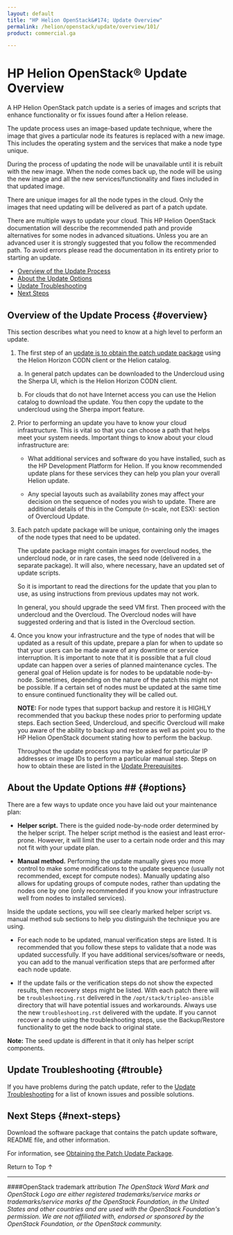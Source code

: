 ```yaml
---
layout: default
title: "HP Helion OpenStack&#174; Update Overview"
permalink: /helion/openstack/update/overview/101/
product: commercial.ga

---
```

<!--UNDER REVISION-->


<script>

function PageRefresh {
onLoad="window.refresh"
}

PageRefresh();

</script>
<!--
<p style="font-size: small;"> <a href="/helion/openstack/">&#9664; PREV | <a href="/helion/openstack/">&#9650; UP</a> | <a href="/helion/openstack/faq/">NEXT &#9654; </a></p>
-->
# HP Helion OpenStack&reg; Update Overview

A HP Helion OpenStack patch update is a series of images and scripts that enhance functionality or fix issues found after a Helion release.  

The update process uses an image-based update technique, where the image that gives a particular node its features is replaced with a new image. This includes the operating system and the services that make a node type unique.  

During the process of updating the node will be unavailable until it is rebuilt with the new image.  When the node comes back up, the node will be using the new image and all the new services/functionality and fixes included in that updated image.  

There are unique images for all the node types in the cloud.  Only the images that need updating will be delivered as part of a patch update.  

There are multiple ways to update your cloud. This HP Helion OpenStack documentation will describe the recommended path and provide alternatives for some nodes in advanced situations.  Unless you are an advanced user it is strongly suggested that you follow the recommended path.  To avoid errors please read the documentation in its entirety prior to starting an update.  

* [Overview of the Update Process](#overview)
* [About the Update Options](#options)
* [Update Troubleshooting](#trouble)
* [Next Steps](#next-steps)

## Overview of the Update Process {#overview}

This section describes what you need to know at a high level to perform an update. 
 
1.	The first step of an [update is to obtain the patch update package](/helion/openstack/update/download/101/) using the Helion Horizon CODN client or the Helion catalog.

	a. In general patch updates can be downloaded to the Undercloud using the Sherpa UI, which is the Helion Horizon CODN client. 

	b. For clouds that do not have Internet access you can use the Helion catalog to download the update. You then copy the update to the undercloud using the Sherpa import feature.  

2.	Prior to performing an update you have to know your cloud infrastructure.  This is vital so that you can choose a path that helps meet your system needs.  Important things to know about your cloud infrastructure are:
	
	* What additional services and software do you have installed, such as the HP Development Platform for Helion.  If you know recommended update plans for these services they can help you plan your overall Helion update.

	* Any special layouts such as availability zones may affect your decision on the sequence of nodes you wish to update.  There are additional details of this in the Compute (n-scale, not ESX):  section of Overcloud Update. 

3.	Each patch update package will be unique, containing only the images of the node types that need to be updated.  

	The update package might contain images for overcloud nodes, the undercloud node, or in rare cases, the seed node (delivered in a separate package). It will also, where necessary, have an updated set of update scripts.  

	So it is important to read the directions for the update that you plan to use, as using instructions from previous updates may not work.  
 
	In general, you should upgrade the seed VM first. Then proceed with the undercloud and the Overcloud. The Overcloud nodes will have suggested ordering and that is listed in the Overcloud section.  

4.	Once you know your infrastructure and the type of nodes that will be updated as a result of this update, prepare a plan for when to update so that your users can be made aware of any downtime or service interruption. 
	It is important to note that it is possible that a full cloud update can happen over a series of planned maintenance cycles. The general goal of Helion update is for nodes to be updatable node-by-node. Sometimes, depending on the nature of the patch this might not be possible. If a certain set of nodes must be updated at the same time to ensure continued functionality they will be called out.  

	**NOTE:** For node types that support backup and restore it is HIGHLY recommended that you backup these nodes prior to performing update steps.  Each section Seed, Undercloud, and specific Overcloud will make you aware of the ability to backup and restore as well as point you to the HP Helion OpenStack document stating how to perform the backup.  

	Throughout the update process you may be asked for particular IP addresses or image IDs to perform a particular manual step.  Steps on how to obtain these are listed in the [Update Prerequisites](/helion/openstack/update/prereqs/101/).

## About the Update Options ## {#options}

There are a few ways to update once you have laid out your maintenance plan: 

* **Helper script.** There is the guided node-by-node order determined by the helper script. The helper script method is the easiest and least error-prone. However, it will limit the user to a certain node order and this may not fit with your update plan.  

* **Manual method.** Performing the update manually gives you more control to make some modifications to the update sequence (usually not recommended, except for compute nodes). Manually updating also allows for updating groups of compute nodes, rather than updating the nodes one by one (only recommended if you know your infrastructure well from nodes to installed services).  

Inside the update sections, you will see clearly marked helper script vs. manual method sub sections to help you distinguish the technique you are using.

* For each node to be updated, manual verification steps are listed.  It is recommended that you follow these steps to validate that a node was updated successfully. If you have additional services/software or needs, you can add to the manual verification steps that are performed after each node update. 

* If the update fails or the verification steps do not show the expected results, then recovery steps might be listed.  With each patch there will be `troubleshooting.rst` delivered in the `/opt/stack/tripleo-ansible` directory that will have potential issues and workarounds.  Always use the new `troubleshooting.rst` delivered with the update. If you cannot recover a node using the troubleshooting steps, use the Backup/Restore functionality to get the node back to original state.

**Note:** The seed update is different in that it only has helper script components. 

## Update Troubleshooting {#trouble}

If you have problems during the patch update, refer to the [Update Troubleshooting](/helion/openstack/update/troubleshooting/101/) for a list of known issues and possible solutions.

## Next Steps {#next-steps}

Download the software package that contains the patch update software, README file, and other information.

For information, see [Obtaining the Patch Update Package](/helion/openstack/update/prereqs/101/).


<a href="#top" style="padding:14px 0px 14px 0px; text-decoration: none;"> Return to Top &#8593; </a>


----
####OpenStack trademark attribution
*The OpenStack Word Mark and OpenStack Logo are either registered trademarks/service marks or trademarks/service marks of the OpenStack Foundation, in the United States and other countries and are used with the OpenStack Foundation's permission. We are not affiliated with, endorsed or sponsored by the OpenStack Foundation, or the OpenStack community.*


 